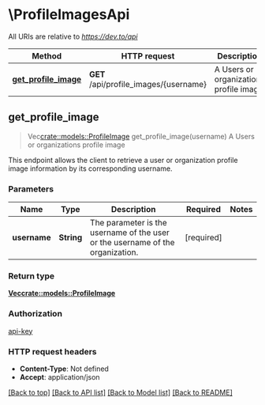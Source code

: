 # \ProfileImagesApi

All URIs are relative to *https://dev.to/api*

Method | HTTP request | Description
------------- | ------------- | -------------
[**get_profile_image**](ProfileImagesApi.md#get_profile_image) | **GET** /api/profile_images/{username} | A Users or organizations profile image



## get_profile_image

> Vec<crate::models::ProfileImage> get_profile_image(username)
A Users or organizations profile image

This endpoint allows the client to retrieve a user or organization profile image information by its         corresponding username.

### Parameters


Name | Type | Description  | Required | Notes
------------- | ------------- | ------------- | ------------- | -------------
**username** | **String** | The parameter is the username of the user or the username of the organization. | [required] |

### Return type

[**Vec<crate::models::ProfileImage>**](ProfileImage.md)

### Authorization

[api-key](../README.md#api-key)

### HTTP request headers

- **Content-Type**: Not defined
- **Accept**: application/json

[[Back to top]](#) [[Back to API list]](../README.md#documentation-for-api-endpoints) [[Back to Model list]](../README.md#documentation-for-models) [[Back to README]](../README.md)

